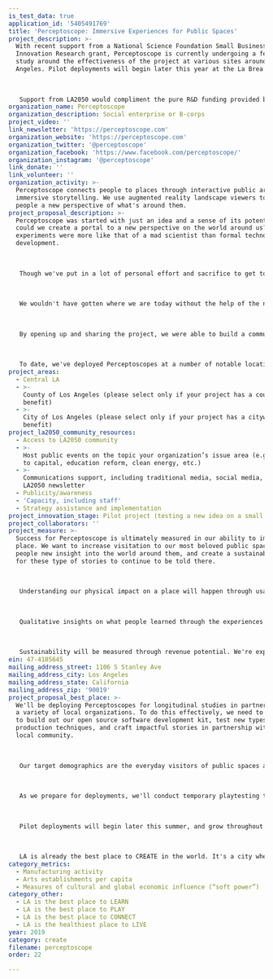 ```yaml
---
is_test_data: true
application_id: '5405491769'
title: 'Perceptoscope: Immersive Experiences for Public Spaces'
project_description: >-
  With recent support from a National Science Foundation Small Business
  Innovation Research grant, Perceptoscope is currently undergoing a feasibility
  study around the effectiveness of the project at various sites around Los
  Angeles. Pilot deployments will begin later this year at the La Brea Tar Pits.
   
   
   
   Support from LA2050 would compliment the pure R&D funding provided by National Science Foundation to better allow for experience development and deployment with our partner locations.
organization_name: Perceptoscope
organization_description: Social enterprise or B-corps
project_video: ''
link_newsletter: 'https://perceptoscope.com'
organization_website: 'https://perceptoscope.com'
organization_twitter: '@perceptoscope'
organization_facebook: 'https://www.facebook.com/perceptoscope/'
organization_instagram: '@perceptoscope'
link_donate: ''
link_volunteer: ''
organization_activity: >-
  Perceptoscope connects people to places through interactive public art and
  immersive storytelling. We use augmented reality landscape viewers to give
  people a new perspective of what's around them.
project_proposal_description: >-
  Perceptoscope was started with just an idea and a sense of its potential. How
  could we create a portal to a new perspective on the world around us? Early
  experiments were more like that of a mad scientist than formal technology
  development.
   
   
   
   Though we've put in a lot of personal effort and sacrifice to get to this point, what really accelerated our growth was when we started sharing the project more broadly across the community. 
   
   
   
   We wouldn't have gotten where we are today without the help of the non-profit makerspace CRASH Space, and by extension the greater Los Angeles Maker community. LA has an incredible base knowledge around making things, spanning the creative media industries, to aerospace, and textiles. If you want to create something entirely new, chances are someone in LA knows how to help you do it.
   
   
   
   By opening up and sharing the project, we were able to build a community of support that could incubate and grow the idea into something bigger. What started off as a prototype built out of cardboard and spare parts become a real product with a Bill of Materials, design specifications, and local contract manufacturers. Each new prototype became a step in a larger journey to understand what it means to make something locally in an increasingly globalized world. 
   
   
   
   To date, we've deployed Perceptoscopes at a number of notable locations with thousands of eyes gazing through, one pair at a time. With each opportunity to share the project, we gain new insights and evolve the project to better reflect the needs of those around us.
project_areas:
  - Central LA
  - >-
    County of Los Angeles (please select only if your project has a countywide
    benefit)
  - >-
    City of Los Angeles (please select only if your project has a citywide
    benefit)
project_la2050_community_resources:
  - Access to LA2050 community
  - >-
    Host public events on the topic your organization’s issue area (e.g. access
    to capital, education reform, clean energy, etc.) 
  - >-
    Communications support, including traditional media, social media, and
    LA2050 newsletter
  - Publicity/awareness
  - 'Capacity, including staff'
  - Strategy assistance and implementation
project_innovation_stage: Pilot project (testing a new idea on a small scale to prove feasibility)
project_collaborators: ''
project_measure: >-
  Success for Perceptoscope is ultimately measured in our ability to impact a
  place. We want to increase visitation to our most beloved public spaces, give
  people new insight into the world around them, and create a sustainable model
  for these type of stories to continue to be told there.
   
   
   
   Understanding our physical impact on a place will happen through usage statistics and pedestrian counting. We hypothesize that Perceptoscope will increase the "stickiness" of a place, drawing in more people and keeping them there longer.
   
   
   
   Qualitative insights on what people learned through the experiences will come through surveys and user interviews. We want to understand how to make Perceptoscope easy to use and an effective tool for conveying information.
   
   
   
   Sustainability will be measured through revenue potential. We're experimenting with a social enterprise model that allows for users to make contributions to the project as they interact with it, similar to a traditional coin operated binocular. This revenue is both shared with our partner organization, and fed back into the project to create richer experiences and increase our footprint.
ein: 47-4185645
mailing_address_street: 1106 S Stanley Ave
mailing_address_city: Los Angeles
mailing_address_state: California
mailing_address_zip: '90019'
project_proposal_best_place: >-
  We'll be deploying Perceptoscopes for longitudinal studies in partnership with
  a variety of local organizations. To do this effectively, we need to continue
  to build out our open source software development kit, test new types of media
  production techniques, and craft impactful stories in partnership with the
  local community.
   
   
   
   Our target demographics are the everyday visitors of public spaces around LA. We've had good responses to our deployments from people of all ages, but have found that our greatest enthusiasm comes from kids. In general, we'll be focused on locations where families tend to congregate, like parks and museums.
   
   
   
   As we prepare for deployments, we'll conduct temporary playtesting to try out new ideas and get valuable user feedback. Over longer deployments, we'll be collecting usage statistics and surveys to best understand the ways in which a Perceptoscope deployment impacted that spot over time. This results of this research will be compiled into our final report for National Science Foundation.
   
   
   
   Pilot deployments will begin later this summer, and grow throughout the year as we build more units and develop more experiences. 
   
   
   
   LA is already the best place to CREATE in the world. It's a city where dreamers all kinds come together to craft our shared future. LA's unique nexus of media production and physical manufacturing has also allowed for Perceptoscope to be a project that is of, for, and by Los Angeles. We believe that by continuing to focus our energies on building out our LA community, we'll be able to organically grow the project from deep local roots into a global movement.
category_metrics:
  - Manufacturing activity
  - Arts establishments per capita
  - Measures of cultural and global economic influence (“soft power”)
category_other:
  - LA is the best place to LEARN
  - LA is the best place to PLAY
  - LA is the best place to CONNECT
  - LA is the healthiest place to LIVE
year: 2019
category: create
filename: perceptoscope
order: 22

---
```

